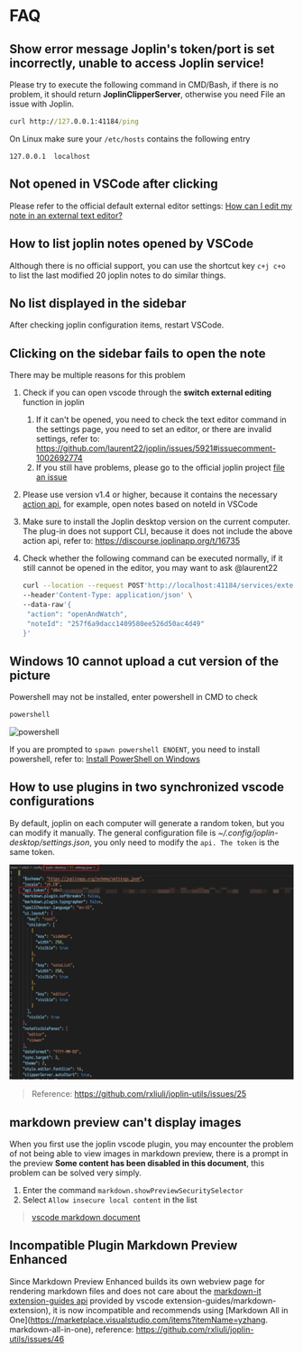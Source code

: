 # FAQ

## Show error message **Joplin's token/port is set incorrectly, unable to access Joplin service!**

Please try to execute the following command in CMD/Bash, if there is no problem, it should return **JoplinClipperServer**, otherwise you need File an issue with Joplin.

```cmd
curl http://127.0.0.1:41184/ping
```

On Linux make sure your `/etc/hosts` contains the following entry

```vim
127.0.0.1  localhost
```

## Not opened in VSCode after clicking

Please refer to the official default external editor settings: [How can I edit my note in an external text editor?](https://joplinapp.org/faq/#how-can-i-edit-my-note-in-an-external-text-editor)

## How to list joplin notes opened by VSCode

Although there is no official support, you can use the shortcut key `c+j c+o` to list the last modified 20 joplin notes to do similar things.

## No list displayed in the sidebar

After checking joplin configuration items, restart VSCode.

## Clicking on the sidebar fails to open the note

There may be multiple reasons for this problem

1. Check if you can open vscode through the **switch external editing** function in joplin
   1. If it can't be opened, you need to check the text editor command in the settings page, you need to set an editor, or there are invalid settings, refer to: <https://github.com/laurent22/joplin/issues/5921#issuecomment-1002692774>
   2. If you still have problems, please go to the official joplin project [file an issue](https://github.com/laurent22/joplin/issues)
2. Please use version v1.4 or higher, because it contains the necessary [action api](https://discourse.joplinapp.org/t/9277/11), for example, open notes based on noteId in VSCode
3. Make sure to install the Joplin desktop version on the current computer. The plug-in does not support CLI, because it does not include the above action api, refer to: <https://discourse.joplinapp.org/t/16735>
4. Check whether the following command can be executed normally, if it still cannot be opened in the editor, you may want to ask @laurent22

   ```sh
   curl --location --request POST'http://localhost:41184/services/externalEditWatcher?token=***' \
   --header'Content-Type: application/json' \
   --data-raw'{
    "action": "openAndWatch",
    "noteId": "257f6a9dacc1409580ee526d50ac4d49"
   }'
   ```

## Windows 10 cannot upload a cut version of the picture

Powershell may not be installed, enter powershell in CMD to check

```sh
powershell
```

![powershell](https://user-images.githubusercontent.com/24560368/115563663-5d855c00-a2ea-11eb-8b08-dfa7dd773601.png)

If you are prompted to `spawn powershell ENOENT`, you need to install powershell, refer to: [Install PowerShell on Windows](https://docs.microsoft.com/en-us/powershell/scripting/install/installing-powershell-core-on-windows?view=powershell-7.1)

## How to use plugins in two synchronized vscode configurations

By default, joplin on each computer will generate a random token, but you can modify it manually. The general configuration file is _~/.config/joplin-desktop/settings.json_, you only need to modify the `api. The token` is the same token.

![Manually set joplin's token](/images/manually-set-token-of-joplin.png)

> Reference: <https://github.com/rxliuli/joplin-utils/issues/25>

## markdown preview can't display images

When you first use the joplin vscode plugin, you may encounter the problem of not being able to view images in markdown preview, there is a prompt in the preview **Some content has been disabled in this document**, this problem can be solved very simply.

1. Enter the command `markdown.showPreviewSecuritySelector`
2. Select `Allow insecure local content` in the list

> [vscode markdown document](https://code.visualstudio.com/docs/languages/markdown#_markdown-preview-security)

## Incompatible Plugin Markdown Preview Enhanced

Since Markdown Preview Enhanced builds its own webview page for rendering markdown files and does not care about the [markdown-it extension-guides api](https://code.visualstudio.com/api/) provided by vscode extension-guides/markdown-extension), it is now incompatible and recommends using [Markdown All in One](https://marketplace.visualstudio.com/items?itemName=yzhang. markdown-all-in-one), reference: <https://github.com/rxliuli/joplin-utils/issues/46>
